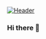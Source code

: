 [![Header](https://raw.githubusercontent.com/MartinHeinz/sskywalker/sskywalker/github-header.png  "Header")](https://some-url.dev/)


### Hi there 👋

<!--
**SskYwaLkeR/sskywalker** is a ✨ _special_ ✨ repository because its `README.md` (this file) appears on your GitHub profile.

Here are some ideas to get you started:

- 🔭 I’m currently working on ...
- 🌱 I’m currently learning ...
- 👯 I’m looking to collaborate on ...
- 🤔 I’m looking for help with ...
- 💬 Ask me about ...
- 📫 How to reach me: ...
- 😄 Pronouns: ...
- ⚡ Fun fact: ...
-->
